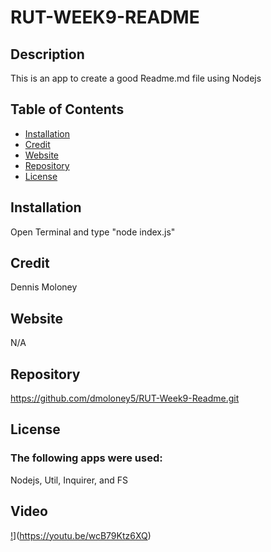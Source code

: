 
  # RUT-WEEK9-README

  ## Description
  This is an app to create a good Readme.md file using Nodejs

  
  ## Table of Contents
  * [Installation](#installation)
  * [Credit](#credit)
  * [Website](#Website)
  * [Repository](#Repository)
  * [License](#License)
  
  ## Installation
  Open Terminal and type "node index.js"

  ## Credit
  Dennis Moloney

  ## Website
  N/A

  ## Repository
  https://github.com/dmoloney5/RUT-Week9-Readme.git

  ## License
  ### The following apps were used: 
  Nodejs, Util, Inquirer, and FS
  
  ## Video
  [!](./youtube.jpg)](https://youtu.be/wcB79Ktz6XQ)
  